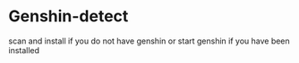 # Genshin-detect
 scan and install if you do not have genshin or start genshin if you have been installed 
